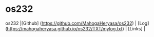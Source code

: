 # os232
os232
|[Github] (https://github.com/MahogaHeryasa/os232)   | [Log] (https://mahogaheryasa.github.io/os232/TXT/mylog.txt)    | [Links]     |
